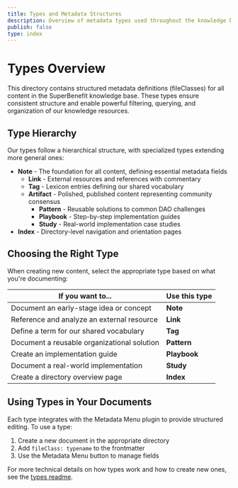 ```yaml
---
title: Types and Metadata Structures
description: Overview of metadata types used throughout the knowledge base
publish: false
type: index
---
```


# Types Overview

This directory contains structured metadata definitions (fileClasses) for all content in the SuperBenefit knowledge base. These types ensure consistent structure and enable powerful filtering, querying, and organization of our knowledge resources.

## Type Hierarchy

Our types follow a hierarchical structure, with specialized types extending more general ones:

- **Note** - The foundation for all content, defining essential metadata fields
  - **Link** - External resources and references with commentary
  - **Tag** - Lexicon entries defining our shared vocabulary
  - **Artifact** - Polished, published content representing community consensus
    - **Pattern** - Reusable solutions to common DAO challenges
    - **Playbook** - Step-by-step implementation guides
    - **Study** - Real-world implementation case studies
- **Index** - Directory-level navigation and orientation pages

## Choosing the Right Type

When creating new content, select the appropriate type based on what you're documenting:

| If you want to... | Use this type |
|-------------------|---------------|
| Document an early-stage idea or concept | **Note** |
| Reference and analyze an external resource | **Link** |
| Define a term for our shared vocabulary | **Tag** |
| Document a reusable organizational solution | **Pattern** |
| Create an implementation guide | **Playbook** |
| Document a real-world implementation | **Study** |
| Create a directory overview page | **Index** |

## Using Types in Your Documents

Each type integrates with the Metadata Menu plugin to provide structured editing. To use a type:

1. Create a new document in the appropriate directory
2. Add `fileClass: typename` to the frontmatter
3. Use the Metadata Menu button to manage fields

For more technical details on how types work and how to create new ones, see the [types readme](/tools/types/readme.md).